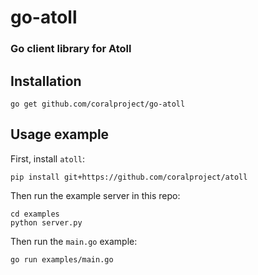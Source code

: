 # go-atoll
### Go client library for Atoll

## Installation

    go get github.com/coralproject/go-atoll

## Usage example

First, install `atoll`:

    pip install git+https://github.com/coralproject/atoll

Then run the example server in this repo:

    cd examples
    python server.py

Then run the `main.go` example:

    go run examples/main.go
